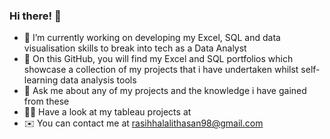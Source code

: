 ### Hi there! 👋

- 🔭 I’m currently working on developing my Excel, SQL and data visualisation skills to break into tech as a Data Analyst
- 🌱 On this GitHub, you will find my Excel and SQL portfolios which showcase a collection of my projects that i have undertaken whilst self-learning data analysis tools
- 💬 Ask me about any of my projects and the knowledge i have gained from these
- 👨‍💻 Have a look at my tableau projects at
- ✉️ You can contact me at rasihhalalithasan98@gmail.com 

